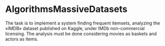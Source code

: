 # AlgorithmsMassiveDatasets

The task is to implement a system finding frequent itemsets, analyzing the «IMDB» dataset published on Kaggle, under IMDb non-commercial licensing. The analysis must be done considering movies as baskets and actors as items.
